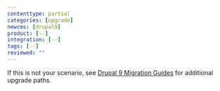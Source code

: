 ```yaml
---
contenttype: partial
categories: [upgrade]
newcms: [drupal9]
product: [--]
integration: [--]
tags: [--]
reviewed: ""
---
```


If this is not your scenario, see [Drupal 9 Migration Guides](/drupal-9-migration) for additional upgrade paths.
